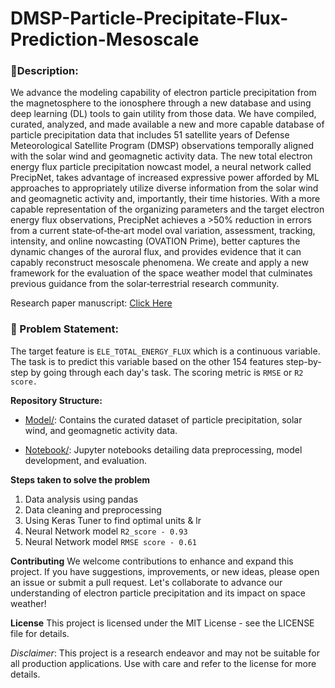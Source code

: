 # DMSP-Particle-Precipitate-Flux-Prediction-Mesoscale

### **🧾Description:**

We advance the modeling capability of electron particle precipitation from the magnetosphere to the ionosphere through a new database and using deep learning (DL) tools to gain utility from those data. We have compiled, curated, analyzed, and made available a new and more capable database of particle precipitation data that includes 51 satellite years of Defense Meteorological Satellite Program (DMSP) observations temporally aligned with the solar wind and geomagnetic activity data. The new total electron energy flux particle precipitation nowcast model, a neural network called PrecipNet, takes advantage of increased expressive power afforded by ML approaches to appropriately utilize diverse information from the solar wind and geomagnetic activity and, importantly, their time histories. With a more capable representation of the organizing parameters and the target electron energy flux observations, PrecipNet achieves a >50% reduction in errors from a current state‐of‐the‐art model oval variation, assessment, tracking, intensity, and online nowcasting (OVATION Prime), better captures the dynamic changes of the auroral flux, and provides evidence that it can capably reconstruct mesoscale phenomena. We create and apply a new framework for the evaluation of the space weather model that culminates previous guidance from the solar‐terrestrial research community.

Research paper manuscript: [Click Here](https://www.researchgate.net/publication/350946002_Toward_a_Next_Generation_Particle_Precipitation_Model_Mesoscale_Prediction_Through_Machine_Learning_a_Case_Study_and_Framework_for_Progress)

### **🧭 Problem Statement:** 

The target feature is `ELE_TOTAL_ENERGY_FLUX` which is a continuous variable. The task is to predict this variable based on the other 154 features step-by-step by going through each day's task. The scoring metric is `RMSE` or `R2 score.`

**Repository Structure:**

- [Model/](https://github.com/SanthoshKumarrS/DMSP-Particle-Precipitate-Flux-Prediction-Mesoscale-/tree/main/Model): Contains the curated dataset of particle precipitation, solar wind, and geomagnetic activity data.

- [Notebook/](https://github.com/SanthoshKumarrS/DMSP-Particle-Precipitate-Flux-Prediction-Mesoscale-/tree/main/Notebook): Jupyter notebooks detailing data preprocessing, model development, and evaluation.

**Steps taken to solve the problem**

1. Data analysis using pandas
2. Data cleaning and preprocessing
3. Using Keras Tuner to find optimal units & lr
4. Neural Network model `R2_score - 0.93` 
5. Neural Network model `RMSE score - 0.61`

**Contributing**
We welcome contributions to enhance and expand this project. If you have suggestions, improvements, or new ideas, please open an issue or submit a pull request. Let's collaborate to advance our understanding of electron particle precipitation and its impact on space weather!

**License**
This project is licensed under the MIT License - see the LICENSE file for details.

*Disclaimer*: This project is a research endeavor and may not be suitable for all production applications. Use with care and refer to the license for more details.
